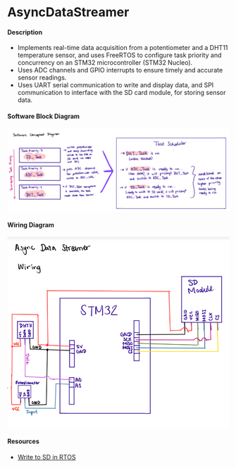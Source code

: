 # AsyncDataStreamer


#### Description
* Implements real-time data acquisition from a potentiometer and a DHT11 temperature sensor, and uses FreeRTOS to configure task priority and concurrency on an STM32 microcontroller (STM32 Nucleo).
* Uses ADC channels and GPIO interrupts to ensure timely and accurate sensor readings.
* Uses UART serial communication to write and display data, and SPI communication to interface with the SD card module, for storing sensor data.

#### Software Block Diagram
![alt text](assets/sw-diagram.png)

#### Wiring Diagram
![alt text](assets/wiring.png)


#### Resources

* [Write to SD in RTOS](https://controllerstech.com/how-to-store-sensors-data-into-sd-card/)
